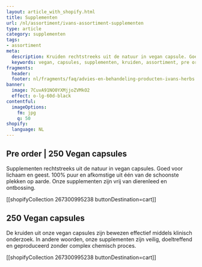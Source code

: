 ```yaml
---
layout: article_with_shopify.html
title: Supplementen
url: /nl/assortiment/ivans-assortiment-supplementen
type: article
category: supplementen
tags:
- assortiment
meta:
  description: Kruiden rechtstreeks uit de natuur in vegan capsule. Goed voor lichaam en geest. 100% puur en afkomstige uit één van de schoonste plekken op aarde. Onze supplementen zijn vrij van dierenleed en ontbossing.
  keywords: vegan, capsules, supplementen, kruiden, assortiment, pre order , collectie, kwaliteit, dierenleed, ontbossing
fragments:
  header:
  footer: nl/fragments/faq/advies-en-behandeling-producten-ivans-herbs
banner:
  image: 7CuvA91NO0YXMjjoZVMkO2
  effect: o-lg-60d-black
contentful:
  imageOptions:
    fm: jpg
    q: 50
shopify:
  language: NL
---
```

## Pre order  | 250 Vegan capsules

Supplementen rechtstreeks uit de natuur in vegan capsules. Goed voor lichaam en geest. 100% puur en afkomstige uit één van de schoonste plekken op aarde. Onze supplementen zijn vrij van dierenleed en ontbossing.

[[shopifyCollection 267300995238 buttonDestination=cart]]

## 250 Vegan capsules

De kruiden uit onze vegan capsules zijn bewezen effectief middels klinisch onderzoek. In andere woorden, onze supplementen zijn veilig, doeltreffend en geproduceerd zonder complex chemisch proces.

[[shopifyCollection 267300995238 buttonDestination=cart]]
